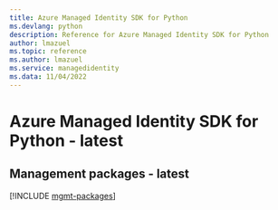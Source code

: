 ```yaml
---
title: Azure Managed Identity SDK for Python
ms.devlang: python
description: Reference for Azure Managed Identity SDK for Python
author: lmazuel
ms.topic: reference
ms.author: lmazuel
ms.service: managedidentity
ms.data: 11/04/2022
---
```

# Azure Managed Identity SDK for Python - latest

## Management packages - latest
[!INCLUDE [mgmt-packages](managed-identity-mgmt-index.md)]